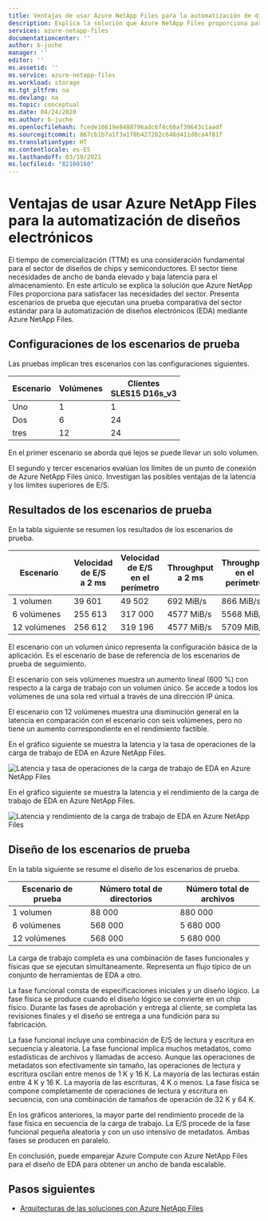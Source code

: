 ```yaml
---
title: Ventajas de usar Azure NetApp Files para la automatización de diseños electrónicos | Microsoft Docs
description: Explica la solución que Azure NetApp Files proporciona para satisfacer las necesidades del sector de diseños de chips y semiconductores. Presenta escenarios de prueba que ejecutan una prueba comparativa del sector estándar para la automatización de diseños electrónicos (EDA) mediante Azure NetApp Files.
services: azure-netapp-files
documentationcenter: ''
author: b-juche
manager: ''
editor: ''
ms.assetid: ''
ms.service: azure-netapp-files
ms.workload: storage
ms.tgt_pltfrm: na
ms.devlang: na
ms.topic: conceptual
ms.date: 04/24/2020
ms.author: b-juche
ms.openlocfilehash: fcede16619e8488796adc6f4c60af30643c1aadf
ms.sourcegitcommit: 867cb1b7a1f3a1f0b427282c648d411d0ca4f81f
ms.translationtype: HT
ms.contentlocale: es-ES
ms.lasthandoff: 03/19/2021
ms.locfileid: "82160160"
---
```

# <a name="benefits-of-using-azure-netapp-files-for-electronic-design-automation"></a>Ventajas de usar Azure NetApp Files para la automatización de diseños electrónicos

El tiempo de comercialización (TTM) es una consideración fundamental para el sector de diseños de chips y semiconductores. El sector tiene necesidades de ancho de banda elevado y baja latencia para el almacenamiento. En este artículo se explica la solución que Azure NetApp Files proporciona para satisfacer las necesidades del sector. Presenta escenarios de prueba que ejecutan una prueba comparativa del sector estándar para la automatización de diseños electrónicos (EDA) mediante Azure NetApp Files. 

## <a name="test-scenario-configurations"></a>Configuraciones de los escenarios de prueba

Las pruebas implican tres escenarios con las configuraciones siguientes. 

|    Escenario    |    Volúmenes    |    Clientes<br> SLES15 D16s_v3  |
|----------------|---------------|--------------------------------|
|    Uno         |    1          |    1                           |
|    Dos         |    6          |    24                          |
|    tres       |    12         |    24                          |

En el primer escenario se aborda qué lejos se puede llevar un solo volumen.  

El segundo y tercer escenarios evalúan los límites de un punto de conexión de Azure NetApp Files único. Investigan las posibles ventajas de la latencia y los límites superiores de E/S.

## <a name="test-scenario-results"></a>Resultados de los escenarios de prueba

En la tabla siguiente se resumen los resultados de los escenarios de prueba.

|    Escenario       |    Velocidad de E/S<br>  a 2 ms     |    Velocidad de E/S<br>  en el perímetro     |    Throughput<br>  a 2 ms     |    Throughput<br>  en el perímetro     |
|-------------------|---------------------------|--------------------------------|-----------------------------|----------------------------------|
|    1 volumen       |    39 601                 |    49 502                      |    692 MiB/s                 |    866 MiB/s                      |
|    6 volúmenes      |    255 613                |    317 000                     |    4577 MiB/s               |    5568 MiB/s                    |
|    12 volúmenes     |    256 612                |    319 196                     |    4577 MiB/s               |    5709 MiB/s                    |

El escenario con un volumen único representa la configuración básica de la aplicación. Es el escenario de base de referencia de los escenarios de prueba de seguimiento.  

El escenario con seis volúmenes muestra un aumento lineal (600 %) con respecto a la carga de trabajo con un volumen único.  Se accede a todos los volúmenes de una sola red virtual a través de una dirección IP única.  

El escenario con 12 volúmenes muestra una disminución general en la latencia en comparación con el escenario con seis volúmenes, pero no tiene un aumento correspondiente en el rendimiento factible.   

En el gráfico siguiente se muestra la latencia y la tasa de operaciones de la carga de trabajo de EDA en Azure NetApp Files.  

![Latencia y tasa de operaciones de la carga de trabajo de EDA en Azure NetApp Files](../media/azure-netapp-files/solutions-electronic-design-automation-workload-latency-operation-rate.png)   

En el gráfico siguiente se muestra la latencia y el rendimiento de la carga de trabajo de EDA en Azure NetApp Files.  

![Latencia y rendimiento de la carga de trabajo de EDA en Azure NetApp Files](../media/azure-netapp-files/solutions-electronic-design-automation-workload-latency-throughput.png) 

## <a name="layout-of-test-scenarios"></a>Diseño de los escenarios de prueba 

En la tabla siguiente se resume el diseño de los escenarios de prueba.

|    Escenario de prueba     |    Número total de directorios     |    Número total de archivos     |
|----------------------|------------------------------------|------------------------------|
|    1 volumen          |    88 000                          |    880 000                   |
|    6 volúmenes         |    568 000                         |    5 680 000                 |
|    12 volúmenes        |    568 000                         |    5 680 000                 |

La carga de trabajo completa es una combinación de fases funcionales y físicas que se ejecutan simultáneamente. Representa un flujo típico de un conjunto de herramientas de EDA a otro.   

La fase funcional consta de especificaciones iniciales y un diseño lógico. La fase física se produce cuando el diseño lógico se convierte en un chip físico. Durante las fases de aprobación y entrega al cliente, se completa las revisiones finales y el diseño se entrega a una fundición para su fabricación.  

La fase funcional incluye una combinación de E/S de lectura y escritura en secuencia y aleatoria. La fase funcional implica muchos metadatos, como estadísticas de archivos y llamadas de acceso. Aunque las operaciones de metadatos son efectivamente sin tamaño, las operaciones de lectura y escritura oscilan entre menos de 1 K y 16 K. La mayoría de las lecturas están entre 4 K y 16 K. La mayoría de las escrituras, 4 K o menos. La fase física se compone completamente de operaciones de lectura y escritura en secuencia, con una combinación de tamaños de operación de 32 K y 64 K.  

En los gráficos anteriores, la mayor parte del rendimiento procede de la fase física en secuencia de la carga de trabajo. La E/S procede de la fase funcional pequeña aleatoria y con un uso intensivo de metadatos. Ambas fases se producen en paralelo. 

En conclusión, puede emparejar Azure Compute con Azure NetApp Files para el diseño de EDA para obtener un ancho de banda escalable. 

## <a name="next-steps"></a>Pasos siguientes

- [Arquitecturas de las soluciones con Azure NetApp Files](azure-netapp-files-solution-architectures.md)

